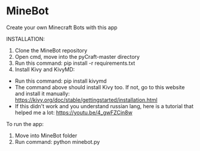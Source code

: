 # MineBot
Create your own Minecraft Bots with this app

INSTALLATION:
1. Clone the MineBot repository
2. Open cmd, move into the pyCraft-master directory
3. Run this command: pip install -r requirements.txt
4. Install Kivy and KivyMD:
- Run this command: pip install kivymd
- The command above should install Kivy too. If not, go to this website and install it manually: https://kivy.org/doc/stable/gettingstarted/installation.html
- If this didn't work and you understand russian lang, here is a tutorial that helped me a lot: https://youtu.be/4_gwFZCin8w

To run the app:
1. Move into MineBot folder
2. Run command: python minebot.py
